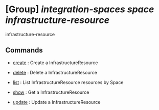 # [Group] _integration-spaces space infrastructure-resource_

infrastructure-resource

## Commands

- [create](/Commands/integration-spaces/space/infrastructure-resource/_create.md)
: Create a InfrastructureResource

- [delete](/Commands/integration-spaces/space/infrastructure-resource/_delete.md)
: Delete a InfrastructureResource

- [list](/Commands/integration-spaces/space/infrastructure-resource/_list.md)
: List InfrastructureResource resources by Space

- [show](/Commands/integration-spaces/space/infrastructure-resource/_show.md)
: Get a InfrastructureResource

- [update](/Commands/integration-spaces/space/infrastructure-resource/_update.md)
: Update a InfrastructureResource
